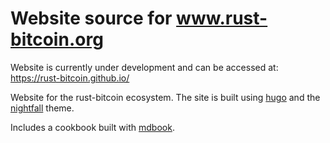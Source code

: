 # Website source for www.rust-bitcoin.org

Website is currently under development and can be accessed at: https://rust-bitcoin.github.io/

Website for the rust-bitcoin ecosystem. The site is built using [hugo](https://gohugo.io/) and the
[nightfall](https://themes.gohugo.io/themes/hugo-theme-nightfall/) theme.

Includes a cookbook built with [mdbook](https://rust-lang.github.io/mdBook/).
